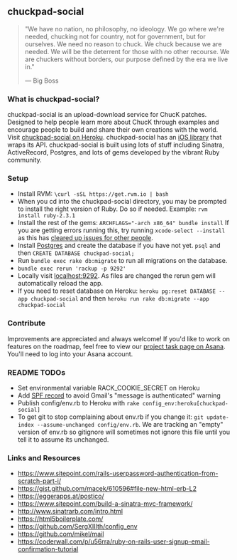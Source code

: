 ## chuckpad-social

> "We have no nation, no philosophy, no ideology. We go where we're needed, chucking not for country, not for government, but for ourselves. We need no reason to chuck. We chuck because we are needed. We will be the deterrent for those with no other recourse. We are chuckers without borders, our purpose defined by the era we live in."
> 
> ― Big Boss

### What is chuckpad-social?

chuckpad-social is an upload-download service for ChucK patches. Designed to help people learn more about ChucK through examples and encourage people to build and share their own creations with the world. Visit [chuckpad-social on Heroku][2]. chuckpad-social has an [iOS library][6] that wraps its API. chuckpad-social is built using lots of stuff including Sinatra, ActiveRecord, Postgres, and lots of gems developed by the vibrant Ruby community. 

### Setup
* Install RVM: `\curl -sSL https://get.rvm.io | bash`
* When you cd into the chuckpad-social directory, you may be prompted to install the right version of Ruby. Do so if needed. Example: `rvm install ruby-2.3.1`
* Install the rest of the gems: `ARCHFLAGS="-arch x86_64" bundle install` If you are getting errors running this, try running `xcode-select --install` as this has [cleared up issues for other people][3].
* Install [Postgres][4] and create the database if you have not yet. `psql` and then `CREATE DATABASE chuckpad-social;`
* Run `bundle exec rake db:migrate` to run all migrations on the database.
* `bundle exec rerun 'rackup -p 9292'`
* Locally visit [localhost:9292](http://localhost:9292/). As files are changed the rerun gem will automatically reload the app.
* If you need to reset database on Heroku: `heroku pg:reset DATABASE --app chuckpad-social` and then `heroku run rake db:migrate --app chuckpad-social`


### Contribute
Improvements are appreciated and always welcome! If you'd like to work on features on the roadmap, feel free to view our [project task page on Asana][5]. You'll need to log into your Asana account.

### README TODOs
* Set environmental variable RACK_COOKIE_SECRET on Heroku
* Add [SPF record][7] to avoid Gmail's "message is authenticated" warning
* Publish config/env.rb to Heroku with `rake config_env:heroku[chuckpad-social]`
* To get git to stop complaining about env.rb if you change it: `git update-index --assume-unchanged config/env.rb`. We are tracking an "empty" version of env.rb so gitignore will sometimes not ignore this file until you tell it to assume its unchanged.

### Links and Resources
* https://www.sitepoint.com/rails-userpassword-authentication-from-scratch-part-i/
* https://gist.github.com/macek/610596#file-new-html-erb-L2
* https://eggerapps.at/postico/
* https://www.sitepoint.com/build-a-sinatra-mvc-framework/
* http://www.sinatrarb.com/intro.html
* https://html5boilerplate.com/
* https://github.com/SergXIIIth/config_env
* https://github.com/mikel/mail
* https://coderwall.com/p/u56rra/ruby-on-rails-user-signup-email-confirmation-tutorial

[1]: http://postgresapp.com/
[2]: http://chuckpad-social.herokuapp.com/
[3]: https://github.com/sparklemotion/nokogiri/issues/1483#issuecomment-224684394
[4]: https://www.postgresql.org/download/
[5]: https://app.asana.com/-/share?s=147252256199690-lWxuO8hBjVq7jOGkmVlwpUpsPfvH9ekYGQToiw1dMUP-868703070985
[6]: https://github.com/markcerqueira/chuckpad-social-ios
[7]: https://help.dreamhost.com/hc/en-us/articles/220854287-What-SPF-records-do-I-use-
